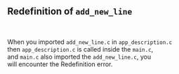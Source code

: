 ## Redefinition of `add_new_line`

<br />

When you imported `add_new_line.c` in `app_description.c` <br />
then `app_description.c` is called inside the `main.c`, <br />
and `main.c` also imported the `add_new_line.c`, you <br />
will encounter the Redefinition error. <br />
